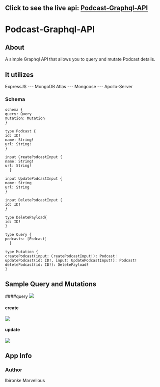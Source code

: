 ## Click to see the live api:  [Podcast-Graphql-API](https://marvel-graphql-podcast.herokuapp.com/)

# Podcast-Graphql-API

## About
A simple Graphql API that allows you to query and mutate Podcast details.

## It utilizes
ExpressJS --- MongoDB Atlas --- Mongoose --- Apollo-Server

### Schema 
    schema {
    query: Query
    mutation: Mutation
    }
    
    type Podcast {
    id: ID!
    name: String!
    url: String!
    }

    input CreatePodcastInput {
    name: String!
    url: String!
      }

    input UpdatePodcastInput {
    name: String
    url: String
    }

    input DeletePodcastInput {
    id: ID!
    }

    type DeletePayload{
    id: ID!
    }

    type Query {
    podcasts: [Podcast]
      }

    type Mutation {
    createPodcast(input: CreatePodcastInput!): Podcast!
    updatePodcast(id: ID!, input: UpdatePodcastInput!): Podcast!
    deletePodcast(id: ID!): DeletePayload!
    }
    
## Sample Query and Mutations

####query
<img src="demo/front.png">
#### create
<img src="demo/front.png">

#### update
<img src="demo/front.png">




## App Info

### Author
Ibironke Marvellous
